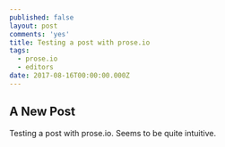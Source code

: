 ```yaml
---
published: false
layout: post
comments: 'yes'
title: Testing a post with prose.io
tags:
  - prose.io
  - editors
date: 2017-08-16T00:00:00.000Z
---
```

## A New Post
Testing a post with prose.io. Seems to be quite intuitive.